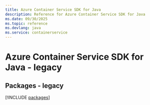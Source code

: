 ```yaml
---
title: Azure Container Service SDK for Java
description: Reference for Azure Container Service SDK for Java
ms.date: 09/30/2025
ms.topic: reference
ms.devlang: java
ms.service: containerservice
---
```

# Azure Container Service SDK for Java - legacy
## Packages - legacy
[!INCLUDE [packages](container-service-index.md)]